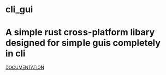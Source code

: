 # cli_gui

# A simple rust cross-platform libary designed for simple guis completely in cli

[DOCUMENTATION](https://github.com/BrunoWallner/cli_gui/blob/main/Documentation.md)
